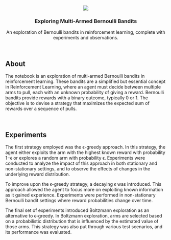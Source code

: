 <!--- Banner -->
<br />
<p align="center">
<a href="#"><img src="https://i.ibb.co/CnqrM5t/image.png"></a>
<h3 align="center">Exploring Multi-Armed Bernoulli Bandits</h3>
<p align="center">An exploration of Bernoulli bandits in reinforcement learning, complete with experiments and observations.</p>

<!--- About --><br />
## About
The notebook is an exploration of multi-armed Bernoulli bandits in reinforcement learning. These bandits are a simplified but essential concept in Reinforcement Learning, where an agent must decide between multiple arms to pull, each with an unknown probability of giving a reward. Bernoulli bandits provide rewards with a binary outcome, typically 0 or 1. The objective is to devise a strategy that maximizes the expected sum of rewards over a sequence of pulls.

<!--- Experiments --><br />
## Experiments

The first strategy employed was the ϵ-greedy approach. In this strategy, the agent either exploits the arm with the highest known reward with probability 1−ϵ or explores a random arm with probability ϵ. Experiments were conducted to analyze the impact of this approach in both stationary and non-stationary settings, and to observe the effects of changes in the underlying reward distribution.

To improve upon the ϵ-greedy strategy, a decaying ϵ was introduced. This approach allowed the agent to focus more on exploiting known information as it gained experience. Experiments were performed in non-stationary Bernoulli bandit settings where reward probabilities change over time.

The final set of experiments introduced Boltzmann exploration as an alternative to ϵ-greedy. In Boltzmann exploration, arms are selected based on a probabilistic distribution that is influenced by the estimated value of those arms. This strategy was also put through various test scenarios, and its performance was evaluated.

